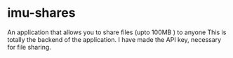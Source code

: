 # imu-shares
An application that allows you to share files (upto 100MB ) to anyone 
This is totally the backend of the application. I have made the API key, necessary for file sharing.
